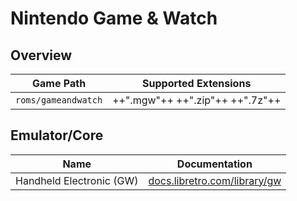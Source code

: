 # Nintendo Game & Watch

## Overview

| Game Path | Supported Extensions |
| --- | --- |
| `roms/gameandwatch` | ++".mgw"++ ++".zip"++ ++".7z"++ |

## Emulator/Core

| Name | Documentation |
| --- | --- |
| Handheld Electronic (GW) | [docs.libretro.com/library/gw](https://docs.libretro.com/library/gw/) |